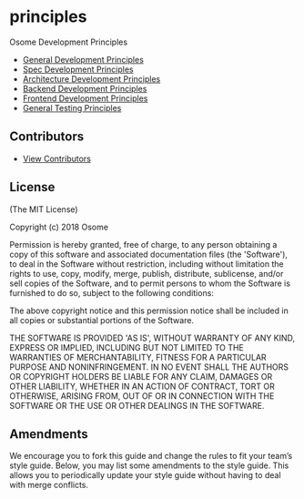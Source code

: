 # principles

Osome Development Principles

- [General Development Principles](src/general.md)
- [Spec Development Principles](src/spec.md)
- [Architecture Development Principles](src/architecture.md)
- [Backend Development Principles](src/backend.md)
- [Frontend Development Principles](src/frontend.md)
- [General Testing Principles](src/testing.md)

## Contributors

- [View Contributors](https://github.com/OsomePteLtd/principles/graphs/contributors)

## License

(The MIT License)

Copyright (c) 2018 Osome

Permission is hereby granted, free of charge, to any person obtaining
a copy of this software and associated documentation files (the
'Software'), to deal in the Software without restriction, including
without limitation the rights to use, copy, modify, merge, publish,
distribute, sublicense, and/or sell copies of the Software, and to
permit persons to whom the Software is furnished to do so, subject to
the following conditions:

The above copyright notice and this permission notice shall be
included in all copies or substantial portions of the Software.

THE SOFTWARE IS PROVIDED 'AS IS', WITHOUT WARRANTY OF ANY KIND,
EXPRESS OR IMPLIED, INCLUDING BUT NOT LIMITED TO THE WARRANTIES OF
MERCHANTABILITY, FITNESS FOR A PARTICULAR PURPOSE AND NONINFRINGEMENT.
IN NO EVENT SHALL THE AUTHORS OR COPYRIGHT HOLDERS BE LIABLE FOR ANY
CLAIM, DAMAGES OR OTHER LIABILITY, WHETHER IN AN ACTION OF CONTRACT,
TORT OR OTHERWISE, ARISING FROM, OUT OF OR IN CONNECTION WITH THE
SOFTWARE OR THE USE OR OTHER DEALINGS IN THE SOFTWARE.

## Amendments

We encourage you to fork this guide and change the rules to fit your team’s style guide. Below, you may list some amendments to the style guide. This allows you to periodically update your style guide without having to deal with merge conflicts.
